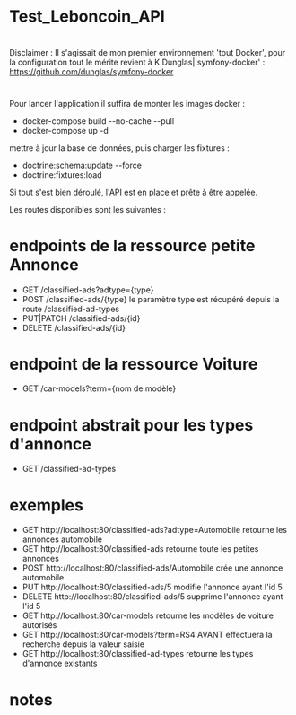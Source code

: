 # Test_Leboncoin_API
#
Disclaimer : Il s'agissait de mon premier environnement 'tout Docker', pour la configuration tout le mérite revient à K.Dunglas|'symfony-docker' :
https://github.com/dunglas/symfony-docker
#

Pour lancer l'application il suffira de monter les images docker :
  - docker-compose build --no-cache --pull
  - docker-compose up -d

mettre à jour la base de données, puis charger les fixtures :
  - doctrine:schema:update --force
  - doctrine:fixtures:load

Si tout s'est bien déroulé, l'API est en place et prête à être appelée.

Les routes disponibles sont les suivantes : 
# endpoints de la ressource petite Annonce
  - GET         /classified-ads?adtype={type}
  - POST        /classified-ads/{type}    le paramètre type est récupéré depuis la route /classified-ad-types
  - PUT|PATCH   /classified-ads/{id}
  - DELETE      /classified-ads/{id}
# endpoint de la ressource Voiture
  - GET         /car-models?term={nom de modèle}
# endpoint abstrait pour les types d'annonce
  - GET         /classified-ad-types
# exemples
  - GET    http://localhost:80/classified-ads?adtype=Automobile    retourne les annonces automobile
  - GET    http://localhost:80/classified-ads                      retourne toute les petites annonces
  - POST   http://localhost:80/classified-ads/Automobile           crée une annonce automobile
  - PUT    http://localhost:80/classified-ads/5                    modifie l'annonce ayant l'id 5
  - DELETE http://localhost:80/classified-ads/5                    supprime l'annonce ayant l'id 5
  - GET    http://localhost:80/car-models                          retourne les modèles de voiture autorisés
  - GET    http://localhost:80/car-models?term=RS4 AVANT           effectuera la recherche depuis la valeur saisie
  - GET    http://localhost:80/classified-ad-types                 retourne les types d'annonce existants

# notes
  
